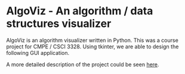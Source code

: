 # AlgoViz - An algorithm / data structures visualizer

AlgoViz is an algorithm visualizer written in Python. This was a course project for CMPE / CSCI 3328. Using tkinter, we are able to design the following GUI application.

A more detailed description of the project could be seen [here](https://docs.google.com/document/d/1R4p7FMfFy78oahEvAl0byDgpTPgOBttkdQJ1qqUdoKM/edit?usp=sharing). 